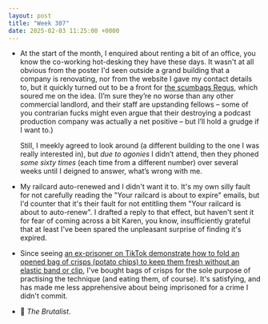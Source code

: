 ```yaml
---
layout: post
title: "Week 307"
date: 2025-02-03 11:25:00 +0000
---
```


- At the start of the month,
  I enquired about renting a bit of an office,
  you know the co-working hot-desking they have these days. It wasn't at all obvious from the poster I'd seen outside a grand building that a company is renovating, nor from the website I gave my contact details to,
  but it quickly turned out to be a front for [the scumbags Regus](https://www.mirror.co.uk/news/uk-news/please-release-regus-go-22658849 "Small firm trapped in contract for offices it cannot use in the pandemic"),
  which soured me on the idea.
  (I’m sure they’re no worse than any other commercial landlord, and their staff are upstanding fellows
  – some of you contrarian fucks might even argue that their destroying a podcast production company was actually a net positive
  – but I’ll hold a grudge if I want to.)

  Still, I meekly agreed to look around (a different building to the one I was really interested in),
  but _due to agonies_ I didn’t attend,
  then they phoned _some sixty times_ (each time from a different number) over several weeks until I deigned to answer,
  what’s wrong with me.

- My railcard auto-renewed and I didn't want it to. It's my own silly fault for not carefully reading the "Your railcard is about to expire" emails, but I'd counter that it's their fault for not entitling them "Your railcard is about to auto-renew". I drafted a reply to that effect, but haven't sent it for fear of coming across a bit Karen, you know, insufficiently grateful that at least I've been spared the unpleasant surprise of finding it's expired.

- Since seeing [an ex-prisoner on TikTok demonstrate how to fold an opened bag of crisps (potato chips) to keep them fresh without an elastic band or clip](https://www.theguardian.com/technology/2025/jan/18/never-have-stale-crisps-again-nine-invaluable-things-ive-learned-from-tiktok "Never have stale crisps again… nine invaluable things I’ve learned from TikTok"), I've bought bags of crisps for the sole purpose of practising the technique (and eating them, of course). It's satisfying, and has made me less apprehensive about being imprisoned for a crime I didn't commit.

- 🎦 <i>The Brutalist</i>. 
